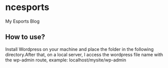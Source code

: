 # ncesports
My Esports Blog

## How to use?
Install Wordpress on your machine and place the folder in the following directory.After that, on a local server, I access the wordpress file name with the wp-admin route, example: localhost/mysite/wp-admin
